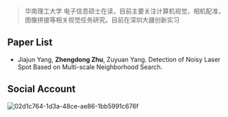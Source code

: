 
> 华南理工大学 电子信息硕士在读，目前主要关注计算机视觉，相机配准，图像拼接等相关视觉任务研究。目前在深圳大疆创新实习

## Paper List

* Jiajun Yang, **Zhengdong Zhu**, Zuyuan Yang. Detection of Noisy Laser Spot Based on Multi-scale Neighborhood Search.


## Social Account
![02d1c764-1d3a-48ce-ae86-1bb5991c676f](https://github.com/user-attachments/assets/d27a71fa-0919-4a80-bdc1-adf0592bb1c8)







